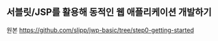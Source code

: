 ## 서블릿/JSP를 활용해 동적인 웹 애플리케이션 개발하기


원본
https://github.com/slipp/jwp-basic/tree/step0-getting-started